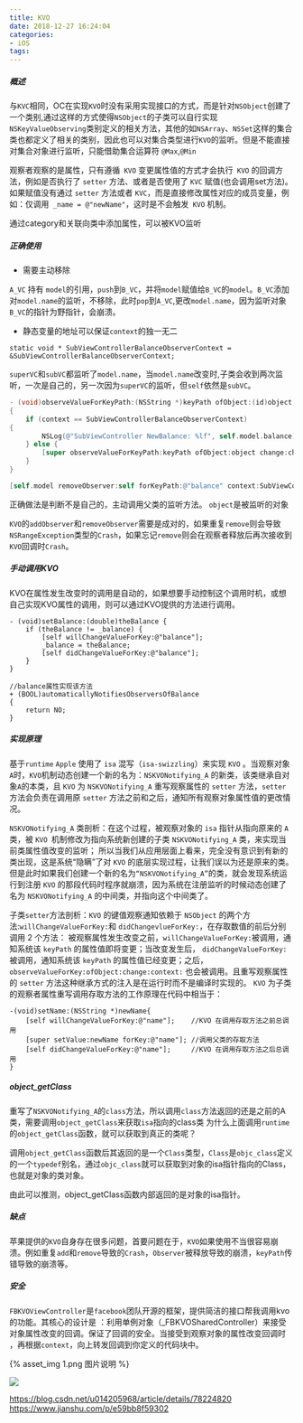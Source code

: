 ```yaml
---
title: KVO
date: 2018-12-27 16:24:04
categories:
- iOS
tags:
---
```



##### 概述

与`KVC`相同，OC在实现`KVO`时没有采用实现接口的方式，而是针对`NSObject`创建了一个类别,通过这样的方式使得`NSObject`的子类可以自行实现`NSKeyValueObserving`类别定义的相关方法，其他的如`NSArray`、`NSSet`这样的集合类也都定义了相关的类别，因此也可以对集合类型进行`KVO`的监听。但是不能直接对集合对象进行监听，只能借助集合运算符 `@Max`,`@Min`

观察者观察的是属性，只有遵循` KVO` 变更属性值的方式才会执行` KVO` 的回调方法，例如是否执行了 `setter` 方法、或者是否使用了 `KVC` 赋值(也会调用set方法)。
如果赋值没有通过 `setter` 方法或者 `KVC`，而是直接修改属性对应的成员变量，例如：仅调用` _name = @"newName"`，这时是不会触发` KVO` 机制。

通过category和关联向类中添加属性，可以被KVO监听

##### 正确使用

- 需要主动移除

`A_VC` 持有 `model`的引用，`push`到`B_VC`，并将`model`赋值给`B_VC`的`model`。`B_VC`添加对`model.name`的监听，不移除，此时`pop`到`A_VC`,更改`model.name`，因为监听对象`B_VC`的指针为野指针，会崩溃。


- 静态变量的地址可以保证`context`的独一无二

```
static void * SubViewControllerBalanceObserverContext = &SubViewControllerBalanceObserverContext;
```
`superVC`和`subVC`都监听了`model.name`，当`model.name`改变时,子类会收到两次监听，一次是自己的，另一次因为`superVC`的监听，但`self`依然是`subVC`。
```objective-c
- (void)observeValueForKeyPath:(NSString *)keyPath ofObject:(id)object change:(NSDictionary<NSKeyValueChangeKey,id> *)change context:(void *)context
{
    if (context == SubViewControllerBalanceObserverContext)
{
        NSLog(@"SubViewController NewBalance: %lf", self.model.balance);
    } else {
        [super observeValueForKeyPath:keyPath ofObject:object change:change context:context];
    }
}
```
```objective-c
[self.model removeObserver:self forKeyPath:@"balance" context:SubViewControllerBalanceObserverContext
```
正确做法是判断不是自己的，主动调用父类的监听方法。
`object`是被监听的对象


`KVO`的`addObserver`和`removeObserver`需要是成对的，如果重复`remove`则会导致`NSRangeException`类型的`Crash`，如果忘记`remove`则会在观察者释放后再次接收到`KVO`回调时`Crash`。

##### 手动调用KVO

KVO在属性发生改变时的调用是自动的，如果想要手动控制这个调用时机，或想自己实现KVO属性的调用，则可以通过KVO提供的方法进行调用。
```
- (void)setBalance:(double)theBalance {
    if (theBalance != _balance) {
        [self willChangeValueForKey:@"balance"];
        _balance = theBalance;
        [self didChangeValueForKey:@"balance"];
    }
}
```

```
//balance属性实现该方法
+ (BOOL)automaticallyNotifiesObserversOfBalance
{
    return NO;
}
```

##### 实现原理
基于`runtime`
`Apple` 使用了 `isa` 混写（`isa-swizzling`）来实现 `KVO` 。当观察对象`A`时，`KVO`机制动态创建一个新的名为：`NSKVONotifying_A` 的新类，该类继承自对象`A`的本类，且 `KVO` 为 `NSKVONotifying_A` 重写观察属性的 `setter` 方法，`setter` 方法会负责在调用原 `setter` 方法之前和之后，通知所有观察对象属性值的更改情况。

`NSKVONotifying_A` 类剖析：在这个过程，被观察对象的 `isa` 指针从指向原来的 `A` 类，被 `KVO `机制修改为指向系统新创建的子类 `NSKVONotifying_A` 类，来实现当前类属性值改变的监听；
所以当我们从应用层面上看来，完全没有意识到有新的类出现，这是系统“隐瞒”了对 `KVO` 的底层实现过程，让我们误以为还是原来的类。但是此时如果我们创建一个新的名为`“NSKVONotifying_A”`的类，就会发现系统运行到注册 `KVO` 的那段代码时程序就崩溃，因为系统在注册监听的时候动态创建了名为 `NSKVONotifying_A` 的中间类，并指向这个中间类了。

子类`setter`方法剖析：`KVO` 的键值观察通知依赖于 `NSObject` 的两个方法:`willChangeValueForKey:`和 `didChangevlueForKey:`，在存取数值的前后分别调用 2 个方法：
被观察属性发生改变之前，`willChangeValueForKey:`被调用，通知系统该 `keyPath` 的属性值即将变更；当改变发生后， `didChangeValueForKey:` 被调用，通知系统该 `keyPath` 的属性值已经变更；之后， `observeValueForKey:ofObject:change:context:` 也会被调用。且重写观察属性的 `setter` 方法这种继承方式的注入是在运行时而不是编译时实现的。
`KVO` 为子类的观察者属性重写调用存取方法的工作原理在代码中相当于：
```
-(void)setName:(NSString *)newName{
    [self willChangeValueForKey:@"name"];    //KVO 在调用存取方法之前总调用
    [super setValue:newName forKey:@"name"]; //调用父类的存取方法
    [self didChangeValueForKey:@"name"];     //KVO 在调用存取方法之后总调用
}
```


##### object_getClass

重写了`NSKVONotifying_A`的`class`方法，所以调用`class`方法返回的还是之前的A类，需要调用`object_getClass`来获取`isa`指向的class类
为什么上面调用`runtime`的`object_getClass`函数，就可以获取到真正的类呢？

调用`object_getClass`函数后其返回的是一个`Class`类型，`Class`是`objc_class`定义的一个`typedef`别名，通过`objc_class`就可以获取到对象的isa指针指向的Class，也就是对象的类对象。

由此可以推测，object_getClass函数内部返回的是对象的isa指针。

##### 缺点

苹果提供的`KVO`自身存在很多问题，首要问题在于，`KVO`如果使用不当很容易崩溃。例如重复`add`和`remove`导致的`Crash`，`Observer`被释放导致的崩溃，`keyPath`传错导致的崩溃等。

##### 安全

`FBKVOViewController`是`facebook`团队开源的框架，提供简洁的接口帮我调用kvo的功能。其核心的设计是 ：利用单例对象（_FBKVOSharedController）来接受对象属性改变的回调。保证了回调的安全。当接受到观察对象的属性改变回调时 ，再根据`context`，向上转发回调到你定义的代码块中。

{% asset_img 1.png 图片说明 %}

![](https://ws4.sinaimg.cn/large/006tKfTcly1g0tiihijppj31aq0kadm4.jpg)





https://blog.csdn.net/u014205968/article/details/78224820
https://www.jianshu.com/p/e59bb8f59302